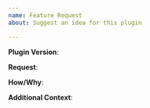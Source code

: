 ```yaml
---
name: Feature Request
about: Suggest an idea for this plugin

---
```


**Plugin Version**:
<!-- Use "/modreq version" to get the plugin version -->

**Request**:
<!-- A clear and concise description of what you would like to be added -->

**How/Why**:
<!-- How/Why would this feature to be added -->

**Additional Context**:
<!-- Add any other context or screenshots about the feature request here -->